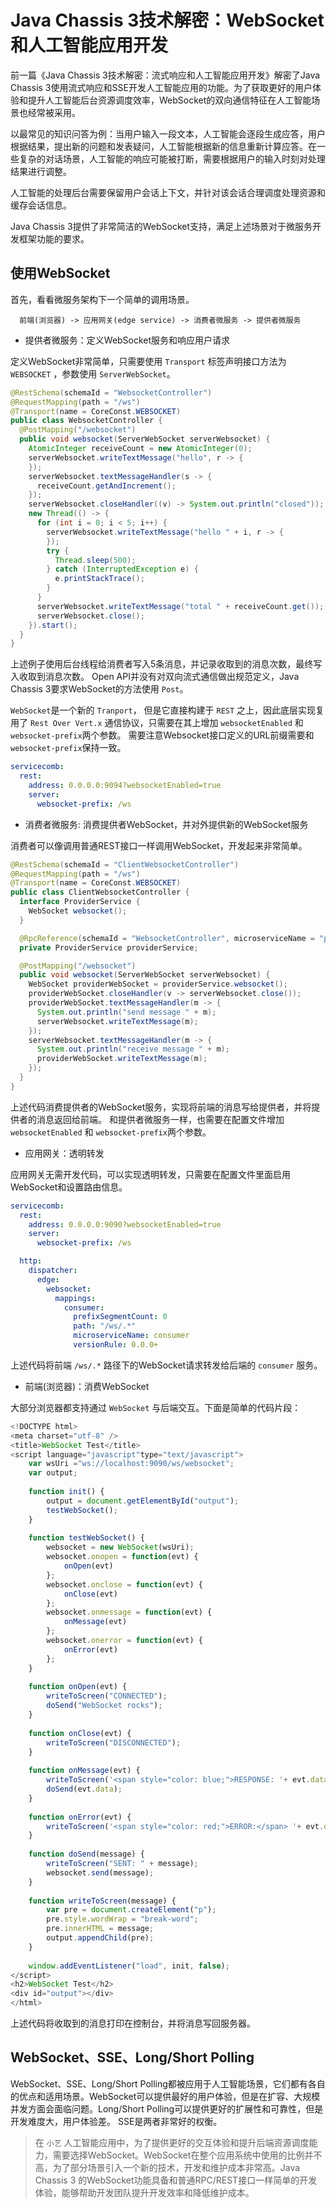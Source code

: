 # Java Chassis 3技术解密：WebSocket和人工智能应用开发

前一篇《Java Chassis 3技术解密：流式响应和人工智能应用开发》解密了Java Chassis 3使用流式响应和SSE开发人工智能应用的功能。为了获取更好的用户体验和提升人工智能后台资源调度效率，WebSocket的双向通信特征在人工智能场景也经常被采用。

以最常见的知识问答为例：当用户输入一段文本，人工智能会逐段生成应答，用户根据结果，提出新的问题和发表疑问，人工智能根据新的信息重新计算应答。在一些复杂的对话场景，人工智能的响应可能被打断，需要根据用户的输入时刻对处理结果进行调整。 

人工智能的处理后台需要保留用户会话上下文，并针对该会话合理调度处理资源和缓存会话信息。 

Java Chassis 3提供了非常简洁的WebSocket支持，满足上述场景对于微服务开发框架功能的要求。

## 使用WebSocket

首先，看看微服务架构下一个简单的调用场景。

      前端(浏览器) -> 应用网关(edge service) -> 消费者微服务 -> 提供者微服务

* 提供者微服务：定义WebSocket服务和响应用户请求

定义WebSocket非常简单，只需要使用 `Transport` 标签声明接口方法为 `WEBSOCKET` ，参数使用 `ServerWebSocket`。

```java
@RestSchema(schemaId = "WebsocketController")
@RequestMapping(path = "/ws")
@Transport(name = CoreConst.WEBSOCKET)
public class WebsocketController {
  @PostMapping("/websocket")
  public void websocket(ServerWebSocket serverWebsocket) {
    AtomicInteger receiveCount = new AtomicInteger(0);
    serverWebsocket.writeTextMessage("hello", r -> {
    });
    serverWebsocket.textMessageHandler(s -> {
      receiveCount.getAndIncrement();
    });
    serverWebsocket.closeHandler((v) -> System.out.println("closed"));
    new Thread(() -> {
      for (int i = 0; i < 5; i++) {
        serverWebsocket.writeTextMessage("hello " + i, r -> {
        });
        try {
          Thread.sleep(500);
        } catch (InterruptedException e) {
          e.printStackTrace();
        }
      }
      serverWebsocket.writeTextMessage("total " + receiveCount.get());
      serverWebsocket.close();
    }).start();
  }
}
```

上述例子使用后台线程给消费者写入5条消息，并记录收取到的消息次数，最终写入收取到消息次数。 Open API并没有对双向流式通信做出规范定义，Java Chassis 3要求WebSocket的方法使用 `Post`。 

`WebSocket`是一个新的 `Tranport`， 但是它直接构建于 `REST` 之上，因此底层实现复用了 `Rest Over Vert.x` 通信协议，只需要在其上增加 `websocketEnabled` 和 `websocket-prefix`两个参数。 需要注意Websocket接口定义的URL前缀需要和`websocket-prefix`保持一致。

```yaml
servicecomb:
  rest:
    address: 0.0.0.0:9094?websocketEnabled=true
    server:
      websocket-prefix: /ws
```

* 消费者微服务: 消费提供者WebSocket，并对外提供新的WebSocket服务

消费者可以像调用普通REST接口一样调用WebSocket，开发起来非常简单。

```java
@RestSchema(schemaId = "ClientWebsocketController")
@RequestMapping(path = "/ws")
@Transport(name = CoreConst.WEBSOCKET)
public class ClientWebsocketController {
  interface ProviderService {
    WebSocket websocket();
  }

  @RpcReference(schemaId = "WebsocketController", microserviceName = "provider")
  private ProviderService providerService;

  @PostMapping("/websocket")
  public void websocket(ServerWebSocket serverWebsocket) {
    WebSocket providerWebSocket = providerService.websocket();
    providerWebSocket.closeHandler(v -> serverWebsocket.close());
    providerWebSocket.textMessageHandler(m -> {
      System.out.println("send message " + m);
      serverWebsocket.writeTextMessage(m);
    });
    serverWebsocket.textMessageHandler(m -> {
      System.out.println("receive message " + m);
      providerWebSocket.writeTextMessage(m);
    });
  }
}
```

上述代码消费提供者的WebSocket服务，实现将前端的消息写给提供者，并将提供者的消息返回给前端。 和提供者微服务一样，也需要在配置文件增加 `websocketEnabled` 和 `websocket-prefix`两个参数。

* 应用网关：透明转发

应用网关无需开发代码，可以实现透明转发，只需要在配置文件里面启用WebSocket和设置路由信息。 

```yaml
servicecomb:
  rest:
    address: 0.0.0.0:9090?websocketEnabled=true
    server:
      websocket-prefix: /ws

  http:
    dispatcher:
      edge:
        websocket:
          mappings:
            consumer:
              prefixSegmentCount: 0
              path: "/ws/.*"
              microserviceName: consumer
              versionRule: 0.0.0+
```

上述代码将前端 `/ws/.*` 路径下的WebSocket请求转发给后端的 `consumer` 服务。 

* 前端(浏览器)：消费WebSocket

大部分浏览器都支持通过 `WebSocket` 与后端交互。下面是简单的代码片段：

```javascript
<!DOCTYPE html> 
<meta charset="utf-8" /> 
<title>WebSocket Test</title> 
<script language="javascript"type="text/javascript"> 
    var wsUri ="ws://localhost:9090/ws/websocket";
    var output; 
     
    function init() {
        output = document.getElementById("output");
        testWebSocket();
    } 
  
    function testWebSocket() {
        websocket = new WebSocket(wsUri);
        websocket.onopen = function(evt) {
            onOpen(evt)
        };
        websocket.onclose = function(evt) {
            onClose(evt)
        };
        websocket.onmessage = function(evt) {
            onMessage(evt)
        };
        websocket.onerror = function(evt) {
            onError(evt)
        };
    } 
  
    function onOpen(evt) {
        writeToScreen("CONNECTED");
        doSend("WebSocket rocks");
    } 
  
    function onClose(evt) {
        writeToScreen("DISCONNECTED");
    } 
  
    function onMessage(evt) {
        writeToScreen('<span style="color: blue;">RESPONSE: '+ evt.data+'</span>');
        doSend(evt.data);
    } 
  
    function onError(evt) {
        writeToScreen('<span style="color: red;">ERROR:</span> '+ evt.data);
    } 
  
    function doSend(message) {
        writeToScreen("SENT: " + message); 
        websocket.send(message);
    } 
  
    function writeToScreen(message) {
        var pre = document.createElement("p");
        pre.style.wordWrap = "break-word";
        pre.innerHTML = message;
        output.appendChild(pre);
    } 
  
    window.addEventListener("load", init, false); 
</script> 
<h2>WebSocket Test</h2> 
<div id="output"></div> 
</html>
```

上述代码将收取到的消息打印在控制台，并将消息写回服务器。 

## WebSocket、SSE、Long/Short Polling

WebSocket、SSE、Long/Short Polling都被应用于人工智能场景，它们都有各自的优点和适用场景。WebSocket可以提供最好的用户体验，但是在扩容、大规模并发方面会面临问题。Long/Short Polling可以提供更好的扩展性和可靠性，但是开发难度大，用户体验差。 SSE是两者非常好的权衡。 

> 在 `小艺` 人工智能应用中，为了提供更好的交互体验和提升后端资源调度能力，需要选择WebSocket。WebSocket在整个应用系统中使用的比例并不高，为了部分场景引入一个新的技术，开发和维护成本非常高。Java Chassis 3 的WebSocket功能具备和普通RPC/REST接口一样简单的开发体验，能够帮助开发团队提升开发效率和降低维护成本。 
